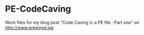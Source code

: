# PE-CodeCaving
Work files for my blog post "Code Caving in a PE file : Part one" on http://www.prewired.pw
